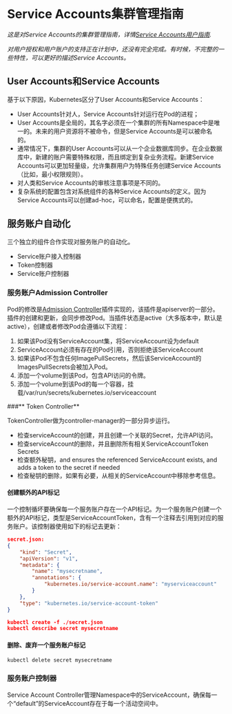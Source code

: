 # **Service Accounts集群管理指南**

*这是对Service Accounts的集群管理指南，详情[Service Accounts用户指南](http://kubernetes.io/v1.1/docs/user-guide/service-accounts.html).*

*对用户授权和用户账户的支持正在计划中，还没有完全完成。有时候，不完整的一些特性，可以更好的描述Service Accounts。*

## **User Accounts和Service Accounts**

基于以下原因，Kubernetes区分了User Accounts和Service Accounts：
- User Accounts针对人，Service Accounts针对运行在Pod的进程；
- User Accounts是全局的，其名字必须在一个集群的所有Namespace中是唯一的。未来的用户资源将不被命令，但是Service Accounts是可以被命名的。
- 通常情况下，集群的User Accounts可以从一个企业数据库同步。在企业数据库中，新建的账户需要特殊权限，而且绑定到复杂业务流程。新建Service Accounts可以更加轻量级，允许集群用户为特殊任务创建Service Accounts（比如，最小权限规则）。
- 对人类和Service Accounts的审核注意事项是不同的。
- 复杂系统的配置包含对系统组件的各种Service Accounts的定义。因为Service Accounts可以创建ad-hoc，可以命名，配置是便携式的。

## **服务账户自动化**

三个独立的组件合作实现对服务账户的自动化。
- Service账户接入控制器
- Token控制器
- Service账户控制器

### **服务账户Admission Controller**

Pod的修改是[Admission Controller]()插件实现的，该插件是apiserver的一部分。插件的创建和更新，会同步修改Pod。当插件状态是active（大多版本中，默认是active），创建或者修改Pod会遵循以下流程：

1.	如果该Pod没有ServiceAccount集，将ServiceAccount设为default
2.	ServiceAccount必须有存在的Pod引用，否则拒绝该ServiceAccount
3.	如果该Pod不包含任何ImagePullSecrets，然后该ServiceAccount的ImagesPullSecrets会被加入Pod。
4.	添加一个volume到该Pod，包含API访问的令牌。
5.	添加一个volume到该Pod的每一个容器，挂载/var/run/secrets/kubernetes.io/serviceaccount

###** Token Controller**

TokenController做为controller-manager的一部分异步运行。
- 检查serviceAccount的创建，并且创建一个关联的Secret，允许API访问。
- 检查serviceAccount的删除，并且删除所有相关ServiceAccountToken Secrets
- 检查额外秘钥，and ensures the referenced ServiceAccount exists, and adds a token to the secret if needed
- 检查秘钥的删除，如果有必要，从相关的ServiceAccount中移除参考信息。

#### 创建额外的API标记

一个控制循坏要确保每一个服务账户存在一个API标记。为一个服务账户创建一个额外的API标记，类型是ServiceAccountToken，含有一个注释去引用到对应的服务账户。该控制器使用如下的标记去更新：
```Json
secret.json:
{
    "kind": "Secret",
    "apiVersion": "v1",
    "metadata": {
        "name": "mysecretname",
        "annotations": {
            "kubernetes.io/service-account.name": "myserviceaccount"
        }
    },
    "type": "kubernetes.io/service-account-token"
}

kubectl create -f ./secret.json
kubectl describe secret mysecretname
```
#### 删除、废弃一个服务账户标记
```
kubectl delete secret mysecretname
```
### **服务账户控制器**

Service Account Controller管理Namespace中的ServiceAccount，确保每一个“default”的ServiceAccount存在于每一个活动空间中。
